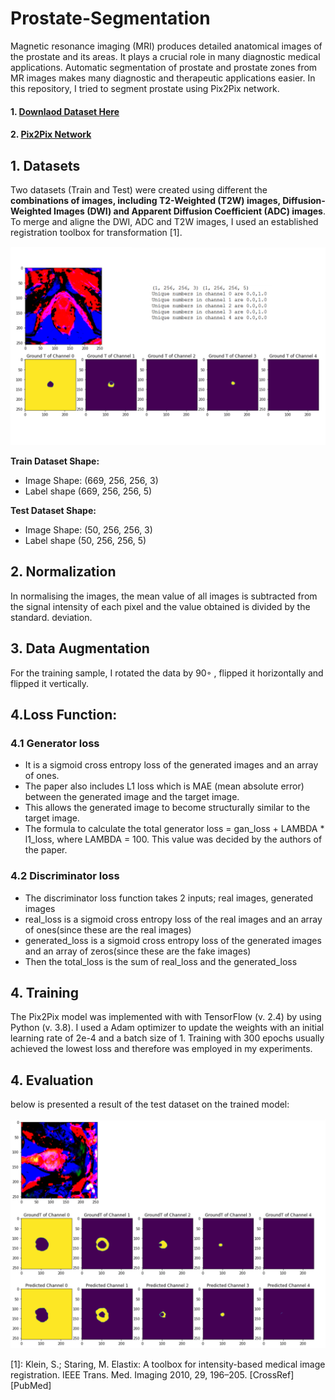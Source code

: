 # Prostate-Segmentation
Magnetic resonance imaging (MRI) produces detailed anatomical images of the prostate and its areas. It plays a crucial role in many diagnostic medical applications. Automatic segmentation of prostate and prostate zones from MR images makes many diagnostic and therapeutic applications easier. In this repository, I tried to segment prostate using Pix2Pix network.

#### 1. [Downlaod Dataset Here](https://drive.google.com/file/d/1ow7Ikh7LRSo5C0VEF6qyhRSvZECN6j_1/view?usp=sharing)
#### 2. [Pix2Pix Network](https://github.com/A2Amir/Prostate-Segmentation/blob/main/Pix2Pix/Pix2Pix.ipynb)


## 1. Datasets 
Two datasets (Train and Test) were created using different the **combinations of images, including T2-Weighted (T2W) images, Diffusion-Weighted Images (DWI) and Apparent Diffusion Coefficient (ADC) images**. To merge and aligne the DWI, ADC and T2W images, I used an established registration toolbox for transformation [1].

![grafik](./imgs/1.PNG)


**Train Dataset Shape:**
* Image Shape: (669, 256, 256, 3)
* Label shape (669, 256, 256, 5)

**Test Dataset Shape:**
* Image Shape: (50, 256, 256, 3)
* Label shape (50, 256, 256, 5)



## 2. Normalization
In normalising the images, the mean value of all images is subtracted from the signal intensity of each pixel and the value obtained is divided by the standard. deviation.

## 3. Data Augmentation
For the training sample, I rotated the data by 90◦ , flipped it horizontally and flipped it vertically. 

## 4.Loss Function:

### 4.1 Generator loss

   * It is a sigmoid cross entropy loss of the generated images and an array of ones.
   * The paper also includes L1 loss which is MAE (mean absolute error) between the generated image and the target image.
   * This allows the generated image to become structurally similar to the target image.
   * The formula to calculate the total generator loss = gan_loss + LAMBDA * l1_loss, where LAMBDA = 100. This value was decided by the authors of the paper.

### 4.2 Discriminator loss

   * The discriminator loss function takes 2 inputs; real images, generated images
   * real_loss is a sigmoid cross entropy loss of the real images and an array of ones(since these are the real images)
   * generated_loss is a sigmoid cross entropy loss of the generated images and an array of zeros(since these are the fake images)
   * Then the total_loss is the sum of real_loss and the generated_loss

## 4. Training

The Pix2Pix model was implemented with with TensorFlow (v. 2.4) by using Python (v. 3.8). I used a Adam optimizer to update the weights with an initial learning rate of 2e-4 and a batch size of 1. Training with 300 epochs usually achieved the lowest loss and therefore was employed in my experiments. 
 
 ## 4. Evaluation
  below is presented a result of the test dataset on the trained model:
 
![grafik](./imgs/2.PNG)


[1]: Klein, S.; Staring, M. Elastix: A toolbox for intensity-based medical image registration. IEEE Trans. Med. Imaging 2010, 29, 196–205.
[CrossRef] [PubMed]
